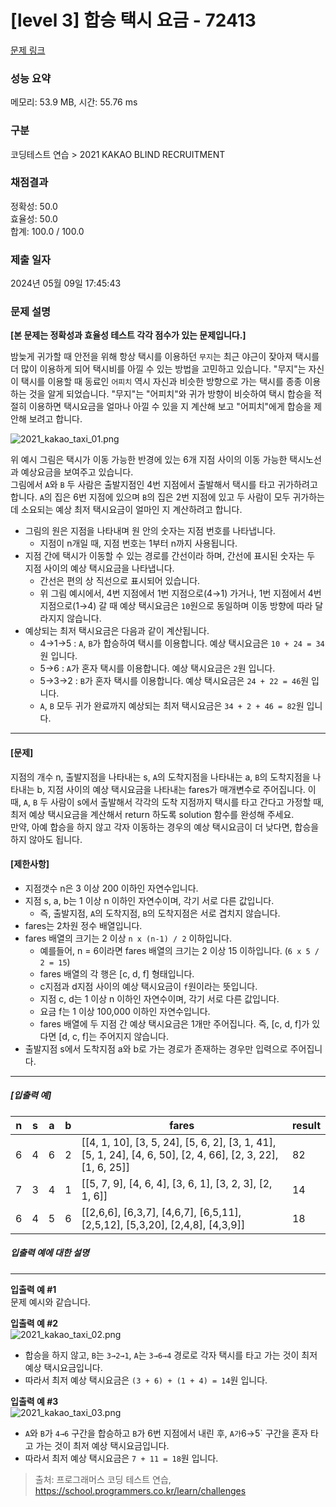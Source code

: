 # [level 3] 합승 택시 요금 - 72413 

[문제 링크](https://school.programmers.co.kr/learn/courses/30/lessons/72413?language=java) 

### 성능 요약

메모리: 53.9 MB, 시간: 55.76 ms

### 구분

코딩테스트 연습 > 2021 KAKAO BLIND RECRUITMENT

### 채점결과

정확성: 50.0<br/>효율성: 50.0<br/>합계: 100.0 / 100.0

### 제출 일자

2024년 05월 09일 17:45:43

### 문제 설명

<p><strong>[본 문제는 정확성과 효율성 테스트 각각 점수가 있는 문제입니다.]</strong></p>

<p>밤늦게 귀가할 때 안전을 위해 항상 택시를 이용하던 <code>무지</code>는 최근 야근이 잦아져 택시를 더 많이 이용하게 되어 택시비를 아낄 수 있는 방법을 고민하고 있습니다. "무지"는 자신이 택시를 이용할 때 동료인 <code>어피치</code> 역시 자신과 비슷한 방향으로 가는 택시를 종종 이용하는 것을 알게 되었습니다. "무지"는 "어피치"와 귀가 방향이 비슷하여 택시 합승을 적절히 이용하면 택시요금을 얼마나 아낄 수 있을 지 계산해 보고 "어피치"에게 합승을 제안해 보려고 합니다.</p>

<p><img src="https://grepp-programmers.s3.ap-northeast-2.amazonaws.com/files/production/715ff493-d1a0-44d8-9273-a785280b3f1e/2021_kakao_taxi_01.png" title="" alt="2021_kakao_taxi_01.png"></p>

<p>위 예시 그림은 택시가 이동 가능한 반경에 있는 6개 지점 사이의 이동 가능한 택시노선과 예상요금을 보여주고 있습니다.<br>
그림에서 <code>A</code>와 <code>B</code> 두 사람은 출발지점인 4번 지점에서 출발해서 택시를 타고 귀가하려고 합니다. <code>A</code>의 집은 6번 지점에 있으며 <code>B</code>의 집은 2번 지점에 있고 두 사람이 모두 귀가하는 데 소요되는 예상 최저 택시요금이 얼마인 지 계산하려고 합니다.</p>

<ul>
<li>그림의 원은 지점을 나타내며 원 안의 숫자는 지점 번호를 나타냅니다.

<ul>
<li>지점이 n개일 때, 지점 번호는 1부터 n까지 사용됩니다.</li>
</ul></li>
<li>지점 간에 택시가 이동할 수 있는 경로를 간선이라 하며, 간선에 표시된 숫자는 두 지점 사이의 예상 택시요금을 나타냅니다.

<ul>
<li>간선은 편의 상 직선으로 표시되어 있습니다.</li>
<li>위 그림 예시에서, 4번 지점에서 1번 지점으로(4→1) 가거나, 1번 지점에서 4번 지점으로(1→4) 갈 때 예상 택시요금은 <code>10</code>원으로 동일하며 이동 방향에 따라 달라지지 않습니다.</li>
</ul></li>
<li>예상되는 최저 택시요금은 다음과 같이 계산됩니다.

<ul>
<li>4→1→5 : <code>A</code>, <code>B</code>가 합승하여 택시를 이용합니다. 예상 택시요금은 <code>10 + 24 = 34</code>원 입니다.</li>
<li>5→6 : <code>A</code>가 혼자 택시를 이용합니다. 예상 택시요금은 <code>2</code>원 입니다.</li>
<li>5→3→2 : <code>B</code>가 혼자 택시를 이용합니다. 예상 택시요금은 <code>24 + 22 = 46</code>원 입니다.</li>
<li><code>A</code>, <code>B</code> 모두 귀가 완료까지 예상되는 최저 택시요금은 <code>34 + 2 + 46 = 82</code>원 입니다.</li>
</ul></li>
</ul>

<hr>

<h4><strong>[문제]</strong></h4>

<p>지점의 개수 n, 출발지점을 나타내는 s, <code>A</code>의 도착지점을 나타내는 a, <code>B</code>의 도착지점을 나타내는 b, 지점 사이의 예상 택시요금을 나타내는 fares가 매개변수로 주어집니다. 이때, <code>A</code>, <code>B</code> 두 사람이 s에서 출발해서 각각의 도착 지점까지 택시를 타고 간다고 가정할 때, 최저 예상 택시요금을 계산해서 return 하도록 solution 함수를 완성해 주세요.<br>
만약, 아예 합승을 하지 않고 각자 이동하는 경우의 예상 택시요금이 더 낮다면, 합승을 하지 않아도 됩니다.</p>

<h4><strong>[제한사항]</strong></h4>

<ul>
<li>지점갯수 n은 3 이상 200 이하인 자연수입니다.</li>
<li>지점 s, a, b는 1 이상 n 이하인 자연수이며, 각기 서로 다른 값입니다.

<ul>
<li>즉, 출발지점, <code>A</code>의 도착지점, <code>B</code>의 도착지점은 서로 겹치지 않습니다.</li>
</ul></li>
<li>fares는 2차원 정수 배열입니다.</li>
<li>fares 배열의 크기는 2 이상 <code>n x (n-1) / 2</code> 이하입니다.

<ul>
<li>예를들어, n = 6이라면 fares 배열의 크기는 2 이상 15 이하입니다. (<code>6 x 5 / 2 = 15</code>)</li>
<li>fares 배열의 각 행은 [c, d, f] 형태입니다.</li>
<li>c지점과 d지점 사이의 예상 택시요금이 <code>f</code>원이라는 뜻입니다.</li>
<li>지점 c, d는 1 이상 n 이하인 자연수이며, 각기 서로 다른 값입니다.</li>
<li>요금 f는 1 이상 100,000 이하인 자연수입니다.</li>
<li>fares 배열에 두 지점 간 예상 택시요금은 1개만 주어집니다. 즉, [c, d, f]가 있다면 [d, c, f]는 주어지지 않습니다.</li>
</ul></li>
<li>출발지점 s에서 도착지점 a와 b로 가는 경로가 존재하는 경우만 입력으로 주어집니다.</li>
</ul>

<hr>

<h5><strong>[입출력 예]</strong></h5>
<table class="table">
        <thead><tr>
<th>n</th>
<th>s</th>
<th>a</th>
<th>b</th>
<th>fares</th>
<th>result</th>
</tr>
</thead>
        <tbody><tr>
<td>6</td>
<td>4</td>
<td>6</td>
<td>2</td>
<td>[[4, 1, 10], [3, 5, 24], [5, 6, 2], [3, 1, 41], [5, 1, 24], [4, 6, 50], [2, 4, 66], [2, 3, 22], [1, 6, 25]]</td>
<td>82</td>
</tr>
<tr>
<td>7</td>
<td>3</td>
<td>4</td>
<td>1</td>
<td>[[5, 7, 9], [4, 6, 4], [3, 6, 1], [3, 2, 3], [2, 1, 6]]</td>
<td>14</td>
</tr>
<tr>
<td>6</td>
<td>4</td>
<td>5</td>
<td>6</td>
<td>[[2,6,6], [6,3,7], [4,6,7], [6,5,11], [2,5,12], [5,3,20], [2,4,8], [4,3,9]]</td>
<td>18</td>
</tr>
</tbody>
      </table>
<h5><strong>입출력 예에 대한 설명</strong></h5>

<hr>

<p><strong>입출력 예 #1</strong><br>
문제 예시와 같습니다.</p>

<p><strong>입출력 예 #2</strong><br>
<img src="https://grepp-programmers.s3.ap-northeast-2.amazonaws.com/files/production/934fcb5a-f844-4b02-b7fa-46198123be05/2021_kakao_taxi_02.png" title="" alt="2021_kakao_taxi_02.png"></p>

<ul>
<li>합승을 하지 않고, <code>B</code>는 <code>3→2→1</code>, <code>A</code>는 <code>3→6→4</code> 경로로 각자 택시를 타고 가는 것이 최저 예상 택시요금입니다.</li>
<li>따라서 최저 예상 택시요금은 <code>(3 + 6) + (1 + 4) = 14</code>원 입니다.</li>
</ul>

<p><strong>입출력 예 #3</strong><br>
<img src="https://grepp-programmers.s3.ap-northeast-2.amazonaws.com/files/production/179cc8ad-73d2-46c9-95e9-2363f3cb345d/2021_kakao_taxi_03.png" title="" alt="2021_kakao_taxi_03.png"></p>

<ul>
<li><code>A</code>와 <code>B</code>가 <code>4→6</code> 구간을 합승하고 <code>B</code>가 6번 지점에서 내린 후, <code>A가</code>6→5` 구간을 혼자 타고 가는 것이 최저 예상 택시요금입니다.</li>
<li>따라서 최저 예상 택시요금은 <code>7 + 11 = 18</code>원 입니다.</li>
</ul>


> 출처: 프로그래머스 코딩 테스트 연습, https://school.programmers.co.kr/learn/challenges